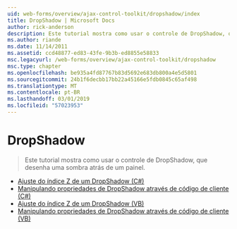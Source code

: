 ```yaml
---
uid: web-forms/overview/ajax-control-toolkit/dropshadow/index
title: DropShadow | Microsoft Docs
author: rick-anderson
description: Este tutorial mostra como usar o controle de DropShadow, que desenha uma sombra atrás de um painel.
ms.author: riande
ms.date: 11/14/2011
ms.assetid: ccd48877-ed83-43fe-9b3b-ed8855e58833
msc.legacyurl: /web-forms/overview/ajax-control-toolkit/dropshadow
msc.type: chapter
ms.openlocfilehash: be935a4fd87767b83d5692e683db800a4e5d5801
ms.sourcegitcommit: 24b1f6decbb17bb22a45166e5fdb0845c65af498
ms.translationtype: MT
ms.contentlocale: pt-BR
ms.lasthandoff: 03/01/2019
ms.locfileid: "57023953"
---
```

<a name="dropshadow"></a>DropShadow
====================
> Este tutorial mostra como usar o controle de DropShadow, que desenha uma sombra atrás de um painel.


- [Ajuste do índice Z de um DropShadow (C#)](adjusting-the-z-index-of-a-dropshadow-cs.md)
- [Manipulando propriedades de DropShadow através de código de cliente (C#)](manipulating-dropshadow-properties-from-client-code-cs.md)
- [Ajuste do índice Z de um DropShadow (VB)](adjusting-the-z-index-of-a-dropshadow-vb.md)
- [Manipulando propriedades de DropShadow através de código de cliente (VB)](manipulating-dropshadow-properties-from-client-code-vb.md)
